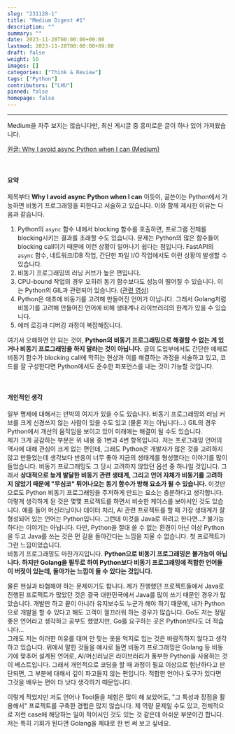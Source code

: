 ```yaml
---
slug: "231128-1"
title: "Medium Digest #1"
description: ""
summary: ""
date: 2023-11-28T00:00:00+09:00
lastmod: 2023-11-28T00:00:00+09:00
draft: false
weight: 50
images: []
categories: ["Think & Review"]
tags: ["Python"]
contributors: ["LHU"]
pinned: false
homepage: false
---
```


---

Medium을 자주 보지는 않습니다만, 최신 게시글 중 흥미로운 글이 하나 있어 가져왔습니다.

[원글: Why I avoid async Python when I can (Medium)][medium]

<br>

#### 요약

제목부터 **Why I avoid async Python when I can** 이듯이, 글쓴이는 Python에서 가능하면 비동기 프로그래밍을 피한다고 서술하고 있습니다. 이와 함께 제시한 이유는 다음과 같습니다.

1. Python의 `async` 함수 내에서 blocking 함수를 호출하면, 프로그램 전체를 blocking시키는 결과를 초래할 수도 있습니다. 문제는 Python의 많은 함수들이 blocking call이기 때문에 이런 상황이 일어나기 쉽다는 점입니다. FastAPI의 `async` 함수, 네트워크/DB 작업, 간단한 파일 I/O 작업에서도 이런 상황이 발생할 수 있습니다.
2. 비동기 프로그래밍의 러닝 커브가 높은 편입니다.
3. CPU-bound 작업의 경우 오히려 동기 함수보다도 성능이 떨어질 수 있습니다. 이는 Python의 GIL과 관련되어 있습니다. ([관련 영상][ref1])
4. Python은 애초에 비동기를 고려해 만들어진 언어가 아닙니다. 그래서 Golang처럼 비동기를 고려해 만들어진 언어에 비해 생태계나 라이브러리의 한계가 있을 수 있습니다.
5. 에러 로깅과 디버깅 과정이 복잡해집니다.

여기서 오해하면 안 되는 것이, **Python의 비동기 프로그래밍으로 해결할 수 없는 게 있거나 비동기 프로그래밍을 하지 말라는 것이 아닙니다.** 글의 도입부에서도 간단한 예제로 비동기 함수가 blocking call에 막히는 현상과 이를 해결하는 과정을 서술하고 있고, 코드를 잘 구성한다면 Python에서도 준수한 퍼포먼스를 내는 것이 가능할 것입니다.

<br>

#### 개인적인 생각

일부 명제에 대해서는 반박의 여지가 있을 수도 있습니다. 비동기 프로그래밍의 러닝 커브를 크게 신경쓰지 않는 사람이 있을 수도 있고 (물론 저는 아닙니다...) GIL의 경우 Python에서 개선의 움직임을 보이고 있어 미래에는 해결이 될 수도 있습니다.  
제가 크게 공감하는 부분은 위 내용 중 1번과 4번 항목입니다. 저는 프로그래밍 언어의 역사에 대해 관심이 크게 없는 편인데, 그래도 Python은 개발자가 많은 것을 고려하지 않고 만들었는데 생각보다 반응이 너무 좋아 지금의 생태계를 형성했다는 이야기를 많이 들었습니다. 비동기 프로그래밍도 그 당시 고려하지 않았던 옵션 중 하나일 것입니다. 그래서 **상대적으로 늦게 발달한 비동기 관련 생태계, 그리고 언어 자체가 비동기를 고려하지 않았기 때문에 "무심코" 튀어나오는 동기 함수가 방해 요소가 될 수 있습니다.** 이것만으로도 Python 비동기 프로그래밍을 주저하게 만드는 요소는 충분하다고 생각합니다.  
이렇게 생각하게 된 것은 몇몇 프로젝트를 하면서 비슷한 케이스를 보아서인 것도 있습니다. 예를 들어 머신러닝이나 데이터 처리, AI 관련 프로젝트를 할 때 가장 생태계가 잘 형성되어 있는 언어는 Python입니다. 그런데 이것을 Java로 하려고 한다면...? 불가능하다는 이야기는 아닙니다. 다만, Python을 절대 쓸 수 없는 환경이 아닌 이상 Python을 두고 Java를 쓰는 것은 먼 길을 돌아간다는 느낌을 지울 수 없습니다. 첫 프로젝트가 그런 느낌이었습니다.  
비동기 프로그래밍도 마찬가지입니다. **Python으로 비동기 프로그래밍은 불가능이 아닙니다. 하지만 Golang을 필두로 하여 Python보다 비동기 프로그래밍에 적합한 언어들이 버젓이 있는데, 돌아가는 느낌이 들 수 있다는 것입니다.**

물론 현실과 타협해야 하는 문제이기도 합니다. 제가 진행했던 프로젝트들에서 Java로 진행된 프로젝트가 많았던 것은 결국 대한민국에서 Java를 많이 쓰기 때문인 경우가 많았습니다. 개발만 하고 끝이 아니라 유지보수도 누군가 해야 하기 때문에, 내가 Python으로 개발을 할 수 있다고 해도 고객이 껄끄러워 하는 경우가 많습니다. Go도 저는 정말 좋은 언어라고 생각하고 공부도 했었지만, Go를 요구하는 곳은 Python보다도 더 적습니다...  
그래도 저는 이러한 이유를 대며 안 맞는 옷을 억지로 입는 것은 바람직하지 않다고 생각하고 있습니다. 위에서 말한 것들을 예시로 들면 비동기 프로그래밍은 Golang 등 비동기에 맞추어 설계된 언어로, AI/머신러닝은 라이브러리가 풍부한 Python을 사용하는 것이 베스트입니다. 그래서 개인적으로 코딩을 할 때 과정이 필요 이상으로 험난하다고 판단되면, 그 부분에 대해서 깊이 파고들지 않는 편입니다. 적합한 언어나 도구가 있다면 그것을 배우는 편이 더 낫다 생각하기 때문입니다.

이렇게 적었지만 저도 언어나 Tool들을 체험은 많이 해 보았어도, "그 특성과 장점을 활용해서" 프로젝트를 구축한 경험은 많지 않습니다. 제 역량 문제일 수도 있고, 전체적으로 저런 case에 해당하는 일이 적어서인 것도 있는 것 같은데 아쉬운 부분이긴 합니다. 저는 특히 기회가 된다면 Golang을 제대로 한 번 써 보고 싶네요.

[ref1]: https://youtu.be/Obt-vMVdM8s?si=7B-SW8JnjjkRVNJ6
[medium]: https://oscar-evertsson.medium.com/why-i-avoid-async-python-when-i-can-dfa383a2125c
